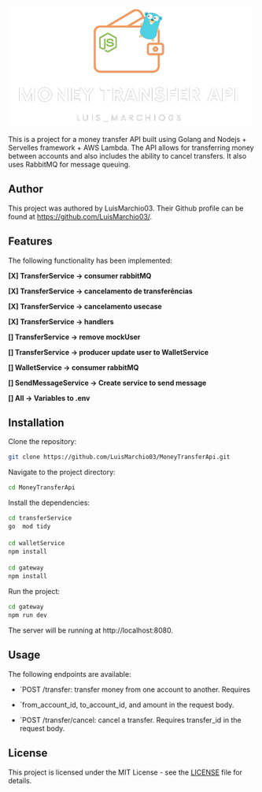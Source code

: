 ![Logo](./.github/img/transfer-money-api.png) 

This is a project for a money transfer API built using Golang and Nodejs + Servelles framework + AWS Lambda. The API allows for transferring money between accounts and also includes the ability to cancel transfers. It also uses RabbitMQ for message queuing.



## Author

This project was authored by LuisMarchio03. Their Github profile can be found at https://github.com/LuisMarchio03/.


## Features

The following functionality has been implemented:

**[X] TransferService -> consumer rabbitMQ**

**[X] TransferService -> cancelamento de transferências**

**[X] TransferService -> cancelamento usecase**

**[X] TransferService -> handlers**

**[] TransferService -> remove mockUser**

**[] TransferService -> producer update user to WalletService**

**[] WalletService -> consumer rabbitMQ**

**[] SendMessageService -> Create service to send message**

**[] All -> Variables to .env**

## Installation

Clone the repository:

```bash
git clone https://github.com/LuisMarchio03/MoneyTransferApi.git
```

Navigate to the project directory:

```bash
cd MoneyTransferApi
```

Install the dependencies:

```bash
cd transferService
go  mod tidy

cd walletService
npm install

cd gateway
npm install
```

Run the project:

```bash
cd gateway
npm run dev
```


The server will be running at http://localhost:8080.

## Usage

The following endpoints are available:

- `POST /transfer: transfer money from one account to another. Requires 

- `from_account_id, to_account_id, and amount in the request body.

- `POST /transfer/cancel: cancel a transfer. Requires transfer_id in the request body.

## License

This project is licensed under the MIT License - see the [LICENSE](https://choosealicense.com/licenses/mit/) file for details.



